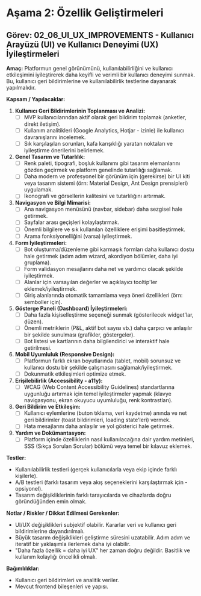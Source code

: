 # Aşama 2: Özellik Geliştirmeleri
## Görev: 02_06_UI_UX_IMPROVEMENTS - Kullanıcı Arayüzü (UI) ve Kullanıcı Deneyimi (UX) İyileştirmeleri

**Amaç:** Platformun genel görünümünü, kullanılabilirliğini ve kullanıcı etkileşimini iyileştirerek daha keyifli ve verimli bir kullanıcı deneyimi sunmak. Bu, kullanıcı geri bildirimlerine ve kullanılabilirlik testlerine dayanarak yapılmalıdır.

**Kapsam / Yapılacaklar:**
1.  **Kullanıcı Geri Bildirimlerinin Toplanması ve Analizi:**
    - [ ] MVP kullanıcılarından aktif olarak geri bildirim toplamak (anketler, direkt iletişim).
    - [ ] Kullanım analitikleri (Google Analytics, Hotjar - izinle) ile kullanıcı davranışlarını incelemek.
    - [ ] Sık karşılaşılan sorunları, kafa karışıklığı yaratan noktaları ve iyileştirme önerilerini belirlemek.
2.  **Genel Tasarım ve Tutarlılık:**
    - [ ] Renk paleti, tipografi, boşluk kullanımı gibi tasarım elemanlarını gözden geçirmek ve platform genelinde tutarlılığı sağlamak.
    - [ ] Daha modern ve profesyonel bir görünüm için (gerekirse) bir UI kiti veya tasarım sistemi (örn: Material Design, Ant Design prensipleri) uygulamak.
    - [ ] İkonografi ve görsellerin kalitesini ve tutarlılığını artırmak.
3.  **Navigasyon ve Bilgi Mimarisi:**
    - [ ] Ana navigasyon menüsünü (navbar, sidebar) daha sezgisel hale getirmek.
    - [ ] Sayfalar arası geçişleri kolaylaştırmak.
    - [ ] Önemli bilgilere ve sık kullanılan özelliklere erişimi basitleştirmek.
    - [ ] Arama fonksiyonelliğini (varsa) iyileştirmek.
4.  **Form İyileştirmeleri:**
    - [ ] Bot oluşturma/düzenleme gibi karmaşık formları daha kullanıcı dostu hale getirmek (adım adım wizard, akordiyon bölümler, daha iyi gruplama).
    - [ ] Form validasyon mesajlarını daha net ve yardımcı olacak şekilde iyileştirmek.
    - [ ] Alanlar için varsayılan değerler ve açıklayıcı tooltip'ler eklemek/iyileştirmek.
    - [ ] Giriş alanlarında otomatik tamamlama veya öneri özellikleri (örn: semboller için).
5.  **Gösterge Paneli (Dashboard) İyileştirmeleri:**
    - [ ] Daha fazla kişiselleştirme seçeneği sunmak (gösterilecek widget'lar, düzen).
    - [ ] Önemli metriklerin (P&L, aktif bot sayısı vb.) daha çarpıcı ve anlaşılır bir şekilde sunulması (grafikler, göstergeler).
    - [ ] Bot listesi ve kartlarının daha bilgilendirici ve interaktif hale getirilmesi.
6.  **Mobil Uyumluluk (Responsive Design):**
    - [ ] Platformun farklı ekran boyutlarında (tablet, mobil) sorunsuz ve kullanıcı dostu bir şekilde çalışmasını sağlamak/iyileştirmek.
    - [ ] Dokunmatik etkileşimleri optimize etmek.
7.  **Erişilebilirlik (Accessibility - a11y):**
    - [ ] WCAG (Web Content Accessibility Guidelines) standartlarına uygunluğu artırmak için temel iyileştirmeler yapmak (klavye navigasyonu, ekran okuyucu uyumluluğu, renk kontrastları).
8.  **Geri Bildirim ve Etkileşim:**
    - [ ] Kullanıcı eylemlerine (buton tıklama, veri kaydetme) anında ve net geri bildirimler (toast bildirimleri, loading state'leri) vermek.
    - [ ] Hata mesajlarını daha anlaşılır ve yol gösterici hale getirmek.
9.  **Yardım ve Dokümantasyon:**
    - [ ] Platform içinde özelliklerin nasıl kullanılacağına dair yardım metinleri, SSS (Sıkça Sorulan Sorular) bölümü veya temel bir kılavuz eklemek.

**Testler:**
*   Kullanılabilirlik testleri (gerçek kullanıcılarla veya ekip içinde farklı kişilerle).
*   A/B testleri (farklı tasarım veya akış seçeneklerini karşılaştırmak için - opsiyonel).
*   Tasarım değişikliklerinin farklı tarayıcılarda ve cihazlarda doğru göründüğünden emin olmak.

**Notlar / Riskler / Dikkat Edilmesi Gerekenler:**
*   UI/UX değişiklikleri subjektif olabilir. Kararlar veri ve kullanıcı geri bildirimlerine dayandırılmalı.
*   Büyük tasarım değişiklikleri geliştirme süresini uzatabilir. Adım adım ve iteratif bir yaklaşımla ilerlemek daha iyi olabilir.
*   "Daha fazla özellik = daha iyi UX" her zaman doğru değildir. Basitlik ve kullanım kolaylığı öncelikli olmalı.

**Bağımlılıklar:**
*   Kullanıcı geri bildirimleri ve analitik veriler.
*   Mevcut frontend bileşenleri ve yapısı.
